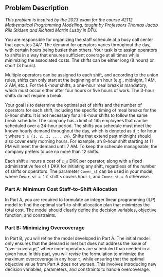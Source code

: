 ## Problem Description

*This problem is inspired by the 2023 exam for the course 42112 Mathematical Programming Modelling, taught by Professors Thomas Jacob Riis Stidsen and Richard Martin Lusby in DTU.*

You are responsible for organizing the staff schedule at a busy call center that operates 24/7. The demand for operators varies throughout the day, with certain hours being busier than others. Your task is to assign operators to shifts in a way that ensures sufficient coverage at all times while minimizing the associated costs. The shifts can be either long (8 hours) or short (3 hours).

Multiple operators can be assigned to each shift, and according to the union rules, shifts can only start at the beginning of an hour (e.g., midnight, 1 AM, 2 AM, etc.). For the 8-hour shifts, a one-hour meal break is mandatory, which must occur either after four hours or five hours of work. The 3-hour shifts do not require a break.

Your goal is to determine the optimal set of shifts and the number of operators for each shift, including the specific timing of meal breaks for the 8-hour shifts. It is not necessary for all 8-hour shifts to follow the same break schedule. The company has a limit of 165 employees that can be scheduled over a 24-hour period. The shifts you schedule must meet the known hourly demand throughout the day, which is denoted as `d_t` for hour `t` where `t ∈ {1, 2, 3, ..., 24}`. Shifts that extend past midnight should also cover early morning hours. For example, an 8-hour shift starting at 11 PM will meet the demand until 7 AM. To keep the schedule manageable, the company prefers to use no more than 12 shifts.

Each shift `s` incurs a cost of `c_s` DKK per operator, along with a fixed administrative fee of `f` DKK for initiating any shift, regardless of the number of shifts or operators. The parameter `Cover_st` can be used in your model, where `Cover_st = 1` if shift `s` covers hour `t`, and `Cover_st = 0` otherwise. 


### Part A: Minimum Cost Staff-to-Shift Allocation

In Part A, you are required to formulate an integer linear programming (ILP) model to find the optimal staff-to-shift allocation plan that minimizes the total cost. The model should clearly define the decision variables, objective function, and constraints. 

### Part B: Minimizing Overcoverage

In Part B, you will refine the model developed in Part A. The initial model only ensures that the demand is met but does not address the issue of "over-coverage," where more operators are scheduled than needed in a given hour. In this part, you will revise the formulation to minimize the maximum overcoverage in any hour `t`, while ensuring that the optimal objective value from Part A does not worsen. This involves introducing new decision variables, parameters, and constraints to handle overcoverage. 
